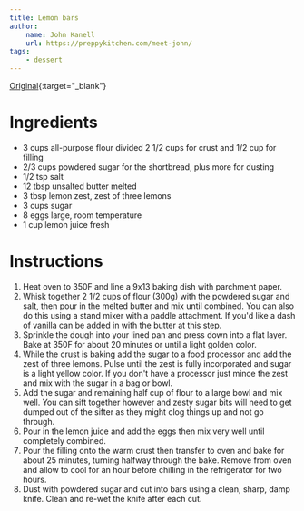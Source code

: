 ```yaml
---
title: Lemon bars
author:
    name: John Kanell
    url: https://preppykitchen.com/meet-john/
tags:
    - dessert
---
```


[Original](https://preppykitchen.com/lemon-bars/){:target="_blank"}

# Ingredients

* 3 cups all-purpose flour divided 2 1/2 cups for crust and 1/2 cup for filling
* 2/3 cups powdered sugar for the shortbread, plus more for dusting
* 1/2 tsp salt
* 12 tbsp unsalted butter melted
* 3 tbsp lemon zest, zest of three lemons
* 3 cups sugar
* 8 eggs large, room temperature
* 1 cup lemon juice fresh

# Instructions

1. Heat oven to 350F and line a 9x13 baking dish with parchment paper.
2. Whisk together 2 1/2 cups of flour (300g) with the powdered sugar and salt, then pour in the
melted butter and mix until combined. You can also do this using a stand mixer with a paddle
attachment. If you'd like a dash of vanilla can be added in with the butter at this step.
3. Sprinkle the dough into your lined pan and press down into a flat layer. Bake at 350F for about
20 minutes or until a light golden color.
4. While the crust is baking add the sugar to a food processor and add the zest of three lemons.
Pulse until the zest is fully incorporated and sugar is a light yellow color. If you don't have a
processor just mince the zest and mix with the sugar in a bag or bowl.
5. Add the sugar and remaining half cup of flour to a large bowl and mix well. You can sift
together however and zesty sugar bits will need to get dumped out of the sifter as they might
clog things up and not go through.
6. Pour in the lemon juice and add the eggs then mix very well until completely combined.
7. Pour the filling onto the warm crust then transfer to oven and bake for about 25 minutes,
turning halfway through the bake. Remove from oven and allow to cool for an hour before
chilling in the refrigerator for two hours.
8. Dust with powdered sugar and cut into bars using a clean, sharp, damp knife. Clean and re-wet the
knife after each cut.